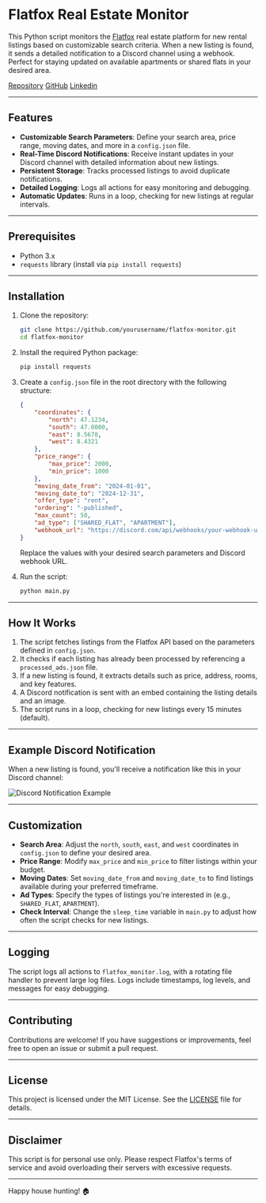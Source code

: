 # Flatfox Real Estate Monitor

This Python script monitors the [Flatfox](https://flatfox.ch) real estate platform for new rental listings based on customizable search criteria. When a new listing is found, it sends a detailed notification to a Discord channel using a webhook. Perfect for staying updated on available apartments or shared flats in your desired area.

[Repository](https://github.com/Leonardoo00/FlatFox_Scraper)
[GitHub](https://github.com/Leonardoo00)
[Linkedin](https://www.linkedin.com/in/leonardo-mario-di-gennaro-57827522a)

---

## Features

- **Customizable Search Parameters**: Define your search area, price range, moving dates, and more in a `config.json` file.
- **Real-Time Discord Notifications**: Receive instant updates in your Discord channel with detailed information about new listings.
- **Persistent Storage**: Tracks processed listings to avoid duplicate notifications.
- **Detailed Logging**: Logs all actions for easy monitoring and debugging.
- **Automatic Updates**: Runs in a loop, checking for new listings at regular intervals.

---

## Prerequisites

- Python 3.x
- `requests` library (install via `pip install requests`)

---

## Installation

1. Clone the repository:
   ```bash
   git clone https://github.com/yourusername/flatfox-monitor.git
   cd flatfox-monitor
   ```

2. Install the required Python package:
   ```bash
   pip install requests
   ```

3. Create a `config.json` file in the root directory with the following structure:
   ```json
   {
       "coordinates": {
           "north": 47.1234,
           "south": 47.0000,
           "east": 8.5678,
           "west": 8.4321
       },
       "price_range": {
           "max_price": 2000,
           "min_price": 1000
       },
       "moving_date_from": "2024-01-01",
       "moving_date_to": "2024-12-31",
       "offer_type": "rent",
       "ordering": "-published",
       "max_count": 50,
       "ad_type": ["SHARED_FLAT", "APARTMENT"],
       "webhook_url": "https://discord.com/api/webhooks/your-webhook-url"
   }
   ```
   Replace the values with your desired search parameters and Discord webhook URL.

4. Run the script:
   ```bash
   python main.py
   ```

---

## How It Works

1. The script fetches listings from the Flatfox API based on the parameters defined in `config.json`.
2. It checks if each listing has already been processed by referencing a `processed_ads.json` file.
3. If a new listing is found, it extracts details such as price, address, rooms, and key features.
4. A Discord notification is sent with an embed containing the listing details and an image.
5. The script runs in a loop, checking for new listings every 15 minutes (default).

---

## Example Discord Notification

When a new listing is found, you'll receive a notification like this in your Discord channel:

![Discord Notification Example](https://i.imgur.com/qzDZLmk.png)

---

## Customization

- **Search Area**: Adjust the `north`, `south`, `east`, and `west` coordinates in `config.json` to define your desired area.
- **Price Range**: Modify `max_price` and `min_price` to filter listings within your budget.
- **Moving Dates**: Set `moving_date_from` and `moving_date_to` to find listings available during your preferred timeframe.
- **Ad Types**: Specify the types of listings you're interested in (e.g., `SHARED_FLAT`, `APARTMENT`).
- **Check Interval**: Change the `sleep_time` variable in `main.py` to adjust how often the script checks for new listings.

---

## Logging

The script logs all actions to `flatfox_monitor.log`, with a rotating file handler to prevent large log files. Logs include timestamps, log levels, and messages for easy debugging.

---

## Contributing

Contributions are welcome! If you have suggestions or improvements, feel free to open an issue or submit a pull request.

---

## License

This project is licensed under the MIT License. See the [LICENSE](LICENSE) file for details.

---

## Disclaimer

This script is for personal use only. Please respect Flatfox's terms of service and avoid overloading their servers with excessive requests.

---

Happy house hunting! 🏠
